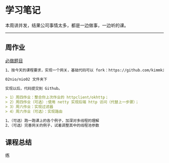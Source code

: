 # 学习笔记

本周讲并发，结果公司事情太多，都是一边做事，一边听的课。

---

## 周作业

[必做题目](homework1)

```markdown
1、按今天的课程要求，实现一个网关，基础代码可以 fork：https://github.com/kimmking/JavaCourseCodes

02nio/nio02 文件夹下

实现以后，代码提交到 Github。

> 1）周四作业：整合你上次作业的 httpclient/okhttp；
> 2）周四作业（可选）:使用 netty 实现后端 http 访问（代替上一步骤）；
> 3）周六作业：实现过滤器
> 4）周六作业（可选）：实现路由

1、（可选）跑一跑课上的各个例子，加深对多线程的理解
2、（可选）完善网关的例子，试着调整其中的线程池参数
```
## 课程总结

练

